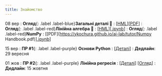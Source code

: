 ```yaml
---
title: Знайомство
---
```


08 вер
: **Огляд**{: .label .label-blue}**Загальні деталі 👋**
  : [[HML](https://ykochura.github.io/ai-lab/?p=details.md#1)][[PDF](https://ykochura.github.io/ai-lab/pdf/details.pdf)]
: **Огляд**{: .label .label-red}**Лінійна алгебра 🔭**
  : [[HML](https://ykochura.github.io/ai-lab/math/linear_algebra.html#/)][[.ipynb](https://colab.research.google.com/github/YKochura/ai-lab/blob/main/math/linear_algebra.ipynb)]
: **Огляд**{: .label .label-red}**NumPy**
  : [[PDF](https://ykochura.github.io/ai-lab/tutor/Numpy Handbook.pdf)][.ipynb](https://colab.research.google.com/github/YKochura/cv-kpi/blob/main/tutor/ndarray.ipynb)]


15 вер
: **ПР #1**{: .label .label-purple} **Основи Python**
  : [[Деталі](https://drive.google.com/drive/folders/1UXMAq8BbrjlXmjzbi2QAtTv58HpJnd6D?usp=sharing)]
    : **Дедлайн**:  29 вересня


 
01 жов
: **ПР #2**{: .label .label-purple} **Лінійна регресія**
  : [[Деталі](https://ykochura.github.io/ai-lab/hw/lab2-ai.pdf)]  [[Огляд](https://ykochura.github.io/ai-lab/?p=linear-regression.md#1)]
    : **Дедлайн**:  15 жовтня


<!-- 
04 лис
: **ПР #3**{: .label .label-purple} **Логістична регресія**
  : [[Деталі](https://drive.google.com/drive/folders/1voH2sq2YssfiAPNemw7gHYZkZzar4qJ1?usp=sharing)]
: Дедлайн: 17 листопада


1 гру
: **Cемінар**{: .label .label-yellow} **Вимоги до матеріалів семінару**
  : [[Деталі](https://drive.google.com/drive/folders/1N1QM4XZQVjVpPN2dtKe5F_DtgPGsJUT9?usp=sharing)]
: Дедлайн: 21 грудня  -->

<!-- : **ПР**{: .label .label-green } **Вступ**
  : [[HML](https://ykochura.github.io/ml-kpi/?p=lecture1.md#1)][[PDF](https://ykochura.github.io/ml-kpi/pdf/lecture1.pdf)][[VIDEO](https://youtu.be/ciknDVFMxcU)] -->

<!-- : **Книги 📚**{: .label .label-red}**Для читання** -->
  <!-- : PMPP Ch. 1, pp. 1-18 <br> PHPC Ch. 1, pp. 1-34 -->

<!-- 05 жов
: **Тема**{: .label .label-green}**Лінійна алгебра: огляд 🔭**
  : [[HML](https://ykochura.github.io/ai-lab/math/linear_algebra.html#/)][[.ipynb](https://colab.research.google.com/github/YKochura/ai-lab/blob/main/math/linear_algebra.ipynb)]
: **Екстра**{: .label .label-red}**Array programming with NumPy**
  : [[HML](https://www.nature.com/articles/s41586-020-2649-2)][[VIDEO](https://www.youtube.com/watch?v=8Mpc9ukltVA&list=PLuqhl4iqeAZZAArMx52S7kIFRwT74Td66&index=10)]  -->
  
